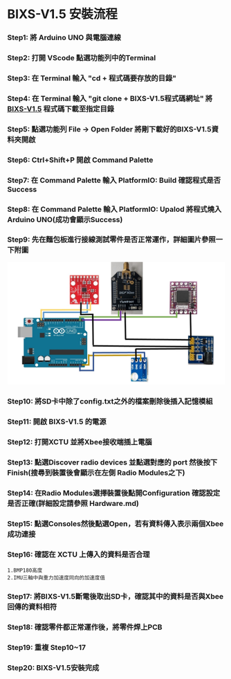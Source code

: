 # BIXS-V1.5 安裝流程
### Step1: 將 Arduino UNO 與電腦連線

### Step2: 打開 VScode 點選功能列中的Terminal

### Step3: 在 Terminal 輸入 "cd + 程式碼要存放的目錄"

### Step4: 在 Terminal 輸入 "git clone + BIXS-V1.5程式碼網址" 將 [BIXS-V1.5](https://github.com/TKU-STL/BIXS-Arduino-V1) 程式碼下載至指定目錄

### Step5: 點選功能列 File -> Open Folder 將剛下載好的BIXS-V1.5資料夾開啟

### Step6: Ctrl+Shift+P 開啟 Command Palette

### Step7: 在 Command Palette 輸入 PlatformIO: Build 確認程式是否Success

### Step8: 在 Command Palette 輸入 PlatformIO: Upalod 將程式燒入 Arduino UNO(成功會顯示Success)

### Step9: 先在麵包板進行接線測試零件是否正常運作，詳細圖片參照一下附圖
![image](https://github.com/TKU-STL/Docs/blob/main/BIXS-V1.5/Picture/BIXS.jpeg)

### Step10: 將SD卡中除了config.txt之外的檔案刪除後插入記憶模組

### Step11: 開啟 BIXS-V1.5 的電源

### Step12: 打開XCTU 並將Xbee接收端插上電腦

### Step13: 點選Discover radio devices 並點選對應的 port 然後按下 Finish(搜尋到裝置後會顯示在左側 Radio Modules之下)

### Step14: 在Radio Modules選擇裝置後點開Configuration 確認設定是否正確(詳細設定請參照 Hardware.md)

### Step15: 點選Consoles然後點選Open，若有資料傳入表示兩個Xbee成功連接

### Step16: 確認在 XCTU 上傳入的資料是否合理
    1.BMP180高度
    2.IMU三軸中與重力加速度同向的加速度值      

### Step17: 將BIXS-V1.5斷電後取出SD卡，確認其中的資料是否與Xbee回傳的資料相符

### Step18: 確認零件都正常運作後，將零件焊上PCB

### Step19: 重複 Step10~17

### Step20: BIXS-V1.5安裝完成